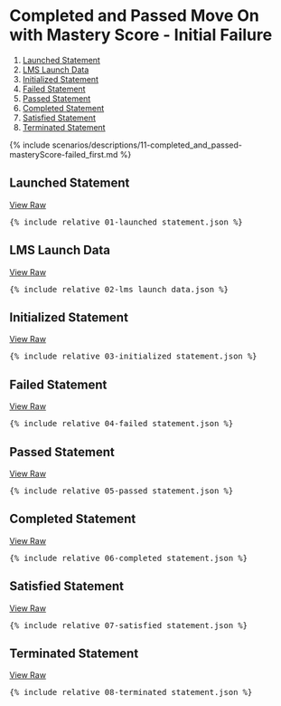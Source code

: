 ---
---

# Completed and Passed Move On with Mastery Score - Initial Failure

1. [Launched Statement](#launched-statement)
1. [LMS Launch Data](#lms-launch-data)
1. [Initialized Statement](#initialized-statement)
1. [Failed Statement](#failed-statement)
1. [Passed Statement](#passed-statement)
1. [Completed Statement](#completed-statement)
1. [Satisfied Statement](#satisfied-statement)
1. [Terminated Statement](#terminated-statement)

{% include scenarios/descriptions/11-completed_and_passed-masteryScore-failed_first.md %}

## Launched Statement

[View Raw](01-launched_statement.json)

<pre>
{% include_relative 01-launched_statement.json %}
</pre>

## LMS Launch Data

[View Raw](02-lms_launch_data.json)

<pre>
{% include_relative 02-lms_launch_data.json %}
</pre>

## Initialized Statement

[View Raw](03-initialized_statement.json)

<pre>
{% include_relative 03-initialized_statement.json %}
</pre>

## Failed Statement

[View Raw](04-failed_statement.json)

<pre>
{% include_relative 04-failed_statement.json %}
</pre>

## Passed Statement

[View Raw](05-passed_statement.json)

<pre>
{% include_relative 05-passed_statement.json %}
</pre>

## Completed Statement

[View Raw](06-completed_statement.json)

<pre>
{% include_relative 06-completed_statement.json %}
</pre>

## Satisfied Statement

[View Raw](07-satisfied_statement.json)

<pre>
{% include_relative 07-satisfied_statement.json %}
</pre>

## Terminated Statement

[View Raw](08-terminated_statement.json)

<pre>
{% include_relative 08-terminated_statement.json %}
</pre>

